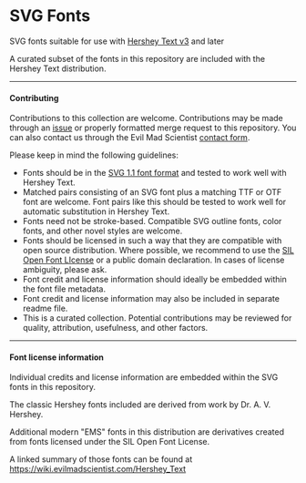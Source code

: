 # SVG Fonts

SVG fonts suitable for use with [Hershey Text v3](https://gitlab.com/oskay/hershey-text) and later

A curated subset of the fonts in this repository are included with the Hershey Text distribution.

----

#### Contributing

Contributions to this collection are welcome. Contributions may be made through an [issue](https://gitlab.com/oskay/svg-fonts/issues) or properly formatted merge request to this repository.
You can also contact us through the Evil Mad Scientist [contact form](https://shop.evilmadscientist.com/contact).

Please keep in mind the following guidelines:
*  Fonts should be in the [SVG 1.1 font format](https://www.w3.org/TR/SVG11/fonts.html) and tested to work well with Hershey Text.
*  Matched pairs consisting of an SVG font plus a matching TTF or OTF font are welcome. 
Font pairs like this should be tested to work well for automatic substitution in Hershey Text.
*  Fonts need not be stroke-based. Compatible SVG outline fonts, color fonts, and other novel styles are welcome.
*  Fonts should be licensed in such a way that they are compatible with open source distribution.
Where possible, we recommend to use the [SIL Open Font LIcense](https://scripts.sil.org/OFL) or a public
domain declaration. In cases of license ambiguity, please ask.
*  Font credit and license information should ideally be embedded within the font file metadata.
*  Font credit and license information may also be included in separate readme file.
*  This is a curated collection. Potential contributions may be reviewed for quality, attribution, usefulness, and other factors.


----

#### Font license information

Individual credits and license information are embedded within the SVG fonts in this repository.

The classic Hershey fonts included are derived from
work by Dr. A. V. Hershey.

Additional modern "EMS" fonts in this distribution are
derivatives created from fonts licensed under the SIL
Open Font License.

A linked summary of those fonts can be found at https://wiki.evilmadscientist.com/Hershey_Text 


